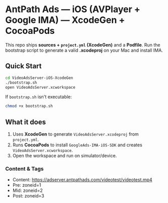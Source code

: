 # AntPath Ads — iOS (AVPlayer + Google IMA) — XcodeGen + CocoaPods

This repo ships **sources + `project.yml` (XcodeGen)** and a **Podfile**.
Run the bootstrap script to generate a valid **.xcodeproj** on your Mac and install IMA.

## Quick Start
```bash
cd VideoAdsServer-iOS-XcodeGen
./bootstrap.sh
open VideoAdsServer.xcworkspace
```

If `bootstrap.sh` isn't executable:
```bash
chmod +x bootstrap.sh
```

## What it does
1) Uses **XcodeGen** to generate `VideoAdsServer.xcodeproj` from `project.yml`.
2) Runs **CocoaPods** to install `GoogleAds-IMA-iOS-SDK` and creates `VideoAdsServer.xcworkspace`.
3) Open the workspace and run on simulator/device.

### Content & Tags
- Content: https://adserver.antpathads.com/videotest/videotest.mp4
- Pre: zoneid=1
- Mid: zoneid=2
- Post: zoneid=3

